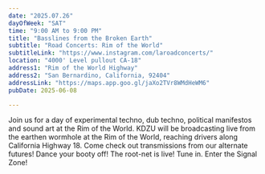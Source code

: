 ```yaml
---
date: "2025.07.26"
dayOfWeek: "SAT"
time: "9:00 AM to 9:00 PM"
title: "Basslines from the Broken Earth"
subtitle: "Road Concerts: Rim of the World"
subtitleLink: "https://www.instagram.com/laroadconcerts/"
location: "4000' Level pullout CA-18"
address1: "Rim of the World Highway"
address2: "San Bernardino, California, 92404"
addressLink: "https://maps.app.goo.gl/jaXo2TVr8WMdHeWM6"
pubDate: 2025-06-08

---
```


Join us for a day of experimental techno, dub techno, political manifestos and sound art at the Rim of the World. KDZU will be broadcasting live from the earthen wormhole at the Rim of the World, reaching drivers along California Highway 18. Come check out transmissions from our alternate futures! Dance your booty off! The root-net is live! Tune in. Enter the Signal Zone!

